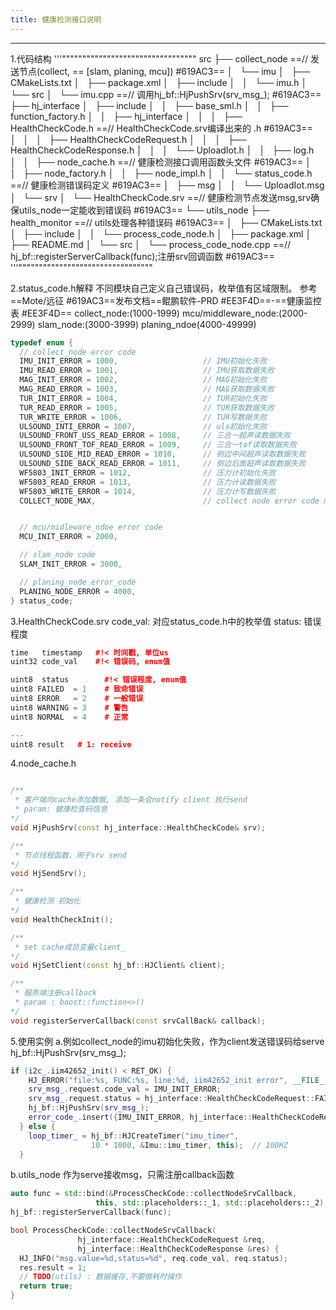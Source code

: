 ```yaml
---
title: 健康检测接口说明 
---
```





----------
1.代码结构
'''"""""""""""""""""""""""""""""""""
src
├── collect_node  ==// 发送节点(collect, == [slam, planing, mcu]) #619AC3==
│   └── imu
│       ├── CMakeLists.txt
│       ├── package.xml
│       ├── include
│       │   └── imu.h
│       └── src
│           └── imu.cpp   ==// 调用hj_bf::HjPushSrv(srv_msg_); #619AC3==
├── hj_interface
│   ├── include
│   │   ├── base_sml.h
│   │   ├── function_factory.h
│   │   ├── hj_interface
│   │   │   ├── HealthCheckCode.h  ==// HealthCheckCode.srv编译出来的 .h #619AC3==
│   │   │   ├── HealthCheckCodeRequest.h
│   │   │   ├── HealthCheckCodeResponse.h
│   │   │   └── UploadIot.h
│   │   ├── log.h
│   │   ├── node_cache.h   ==// 健康检测接口调用函数头文件 #619AC3==
│   │   ├── node_factory.h
│   │   ├── node_impl.h
│   │   └── status_code.h  ==// 健康检测错误码定义 #619AC3==
│   ├── msg
│   │   └── UploadIot.msg
│   └── srv
│       └── HealthCheckCode.srv  ==// 健康检测节点发送msg,srv确保utils_node一定能收到错误码 #619AC3==
└── utils_node
    ├── health_monitor  ==// utils处理各种错误码 #619AC3==
    │   ├── CMakeLists.txt
    │   ├── include
    │   │   └── process_code_node.h
    │   ├── package.xml
    │   ├── README.md
    │   └── src
    │       └── process_code_node.cpp  ==// hj_bf::registerServerCallback(func);注册srv回调函数 #619AC3==
'''"""""""""""""""""""""""""""""""""

2.status_code.h解释
  不同模块自己定义自己错误码，枚举值有区域限制。
  参考==Mote/远征 #619AC3==发布文档==鲲鹏软件-PRD #EE3F4D==-==健康监控表 #EE3F4D==
  collect_node:(1000-1999)
  mcu/middleware_node:(2000-2999)
  slam_node:(3000-3999)
  planing_ndoe(4000-49999)
``` C++
typedef enum {
  // collect_node error code
  IMU_INIT_ERROR = 1000,                   // IMU初始化失败
  IMU_READ_ERROR = 1001,                   // IMU获取数据失败
  MAG_INIT_ERROR = 1002,                   // MAG初始化失败
  MAG_READ_ERROR = 1003,                   // MAG获取数据失败
  TUR_INIT_ERROR = 1004,                   // TUR初始化失败
  TUR_READ_ERROR = 1005,                   // TUR获取数据失败
  TUR_WRITE_ERROR = 1006,                  // TUR写数据失败
  ULSOUND_INTI_ERROR = 1007,               // uls初始化失败
  ULSOUND_FRONT_USS_READ_ERROR = 1008,     // 三合一超声读数据失败
  ULSOUND_FRONT_TOF_READ_ERROR = 1009,     // 三合一tof读取数据失败
  ULSOUND_SIDE_MID_READ_ERROR = 1010,      // 侧边中间超声读取数据失败
  ULSOUND_SIDE_BACK_READ_ERROR = 1011,     // 侧边后面超声读取数据失败
  WF5803_INIT_ERROR = 1012,                // 压力计初始化失败
  WF5803_READ_ERROR = 1013,                // 压力计读数据失败
  WF5803_WRITE_ERROR = 1014,               // 压力计写数据失败
  COLLECT_NODE_MAX,                        // collect node error code max


  // mcu/midleware_ndoe error code
  MCU_INIT_ERROR = 2000,

  // slam_node code
  SLAM_INIT_ERROR = 3000,

  // planing_node error_code
  PLANING_NODE_ERROR = 4000,
} status_code; 
```

3.HealthCheckCode.srv
 code_val:  对应status_code.h中的枚举值
 status: 错误程度
``` c++
time   timestamp   #!< 时间戳, 单位us
uint32 code_val    #!< 错误码, enum值

uint8  status        #!< 错误程度, enum值
uint8 FAILED  = 1    # 致命错误
uint8 ERROR   = 2    # 一般错误
uint8 WARNING = 3    # 警告
uint8 NORMAL  = 4    # 正常

---
uint8 result   # 1: receive
```

4.node_cache.h
``` C++

/**
 * 客户端向cache添加数据, 添加一条会notify client 执行send
 * param: 健康检查码信息
*/
void HjPushSrv(const hj_interface::HealthCheckCode& srv);

/**
 * 节点线程函数，用于srv send
*/
void HjSendSrv();

/**
 * 健康检测 初始化
*/
void HealthCheckInit();

/**
 * set cache成员变量client_
*/
void HjSetClient(const hj_bf::HJClient& client);

/**
 * 服务端注册callback
 * param : boost::function<>()
*/
void registerServerCallback(const srvCallBack& callback);
```

5.使用实例
  a.例如collect_node的imu初始化失败，作为client发送错误码给serve
      hj_bf::HjPushSrv(srv_msg_);
``` c++
if (i2c_.iim42652_init() < RET_OK) {
    HJ_ERROR("file:%s, FUNC:%s, line:%d, iim42652_init error", __FILE__, __FUNCTION__, __LINE__);
    srv_msg_.request.code_val = IMU_INIT_ERROR;
    srv_msg_.request.status = hj_interface::HealthCheckCodeRequest::FAILED;
    hj_bf::HjPushSrv(srv_msg_);
    error_code_.insert({IMU_INIT_ERROR, hj_interface::HealthCheckCodeRequest::FAILED});
  } else {
    loop_timer_ = hj_bf::HJCreateTimer("imu_timer",
                  10 * 1000, &Imu::imu_timer, this);  // 100HZ
  }
```
  
  b.utils_node 作为serve接收msg，只需注册callback函数
 

``` c++
auto func = std::bind(&ProcessCheckCode::collectNodeSrvCallback, 
                   this, std::placeholders::_1, std::placeholders::_2);
hj_bf::registerServerCallback(func);
```

``` c++
bool ProcessCheckCode::collectNodeSrvCallback(
               hj_interface::HealthCheckCodeRequest &req,
               hj_interface::HealthCheckCodeResponse &res) {
  HJ_INFO("msg.value=%d,status=%d", req.code_val, req.status);
  res.result = 1;
  // TODO(utils) : 数据缓存,不要做耗时操作
  return true;
}
```